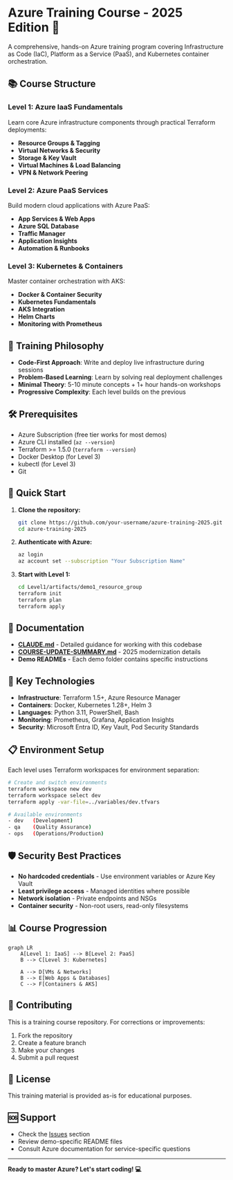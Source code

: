 # Azure Training Course - 2025 Edition 🚀

A comprehensive, hands-on Azure training program covering Infrastructure as Code (IaC), Platform as a Service (PaaS), and Kubernetes container orchestration.

## 📚 Course Structure

### Level 1: Azure IaaS Fundamentals
Learn core Azure infrastructure components through practical Terraform deployments:
- **Resource Groups & Tagging**
- **Virtual Networks & Security**
- **Storage & Key Vault**
- **Virtual Machines & Load Balancing**
- **VPN & Network Peering**

### Level 2: Azure PaaS Services  
Build modern cloud applications with Azure PaaS:
- **App Services & Web Apps**
- **Azure SQL Database**
- **Traffic Manager**
- **Application Insights**
- **Automation & Runbooks**

### Level 3: Kubernetes & Containers
Master container orchestration with AKS:
- **Docker & Container Security**
- **Kubernetes Fundamentals**
- **AKS Integration**
- **Helm Charts**
- **Monitoring with Prometheus**

## 🎯 Training Philosophy

- **Code-First Approach**: Write and deploy live infrastructure during sessions
- **Problem-Based Learning**: Learn by solving real deployment challenges
- **Minimal Theory**: 5-10 minute concepts + 1+ hour hands-on workshops
- **Progressive Complexity**: Each level builds on the previous

## 🛠️ Prerequisites

- Azure Subscription (free tier works for most demos)
- Azure CLI installed (`az --version`)
- Terraform >= 1.5.0 (`terraform --version`)
- Docker Desktop (for Level 3)
- kubectl (for Level 3)
- Git

## 🚀 Quick Start

1. **Clone the repository:**
   ```bash
   git clone https://github.com/your-username/azure-training-2025.git
   cd azure-training-2025
   ```

2. **Authenticate with Azure:**
   ```bash
   az login
   az account set --subscription "Your Subscription Name"
   ```

3. **Start with Level 1:**
   ```bash
   cd Level1/artifacts/demo1_resource_group
   terraform init
   terraform plan
   terraform apply
   ```

## 📖 Documentation

- **[CLAUDE.md](CLAUDE.md)** - Detailed guidance for working with this codebase
- **[COURSE-UPDATE-SUMMARY.md](COURSE-UPDATE-SUMMARY.md)** - 2025 modernization details
- **Demo READMEs** - Each demo folder contains specific instructions

## 🔧 Key Technologies

- **Infrastructure**: Terraform 1.5+, Azure Resource Manager
- **Containers**: Docker, Kubernetes 1.28+, Helm 3
- **Languages**: Python 3.11, PowerShell, Bash
- **Monitoring**: Prometheus, Grafana, Application Insights
- **Security**: Microsoft Entra ID, Key Vault, Pod Security Standards

## 📋 Environment Setup

Each level uses Terraform workspaces for environment separation:

```bash
# Create and switch environments
terraform workspace new dev
terraform workspace select dev
terraform apply -var-file=../variables/dev.tfvars

# Available environments
- dev   (Development)
- qa    (Quality Assurance)  
- ops   (Operations/Production)
```

## 🛡️ Security Best Practices

- **No hardcoded credentials** - Use environment variables or Azure Key Vault
- **Least privilege access** - Managed identities where possible
- **Network isolation** - Private endpoints and NSGs
- **Container security** - Non-root users, read-only filesystems

## 📊 Course Progression

```mermaid
graph LR
    A[Level 1: IaaS] --> B[Level 2: PaaS]
    B --> C[Level 3: Kubernetes]
    
    A --> D[VMs & Networks]
    B --> E[Web Apps & Databases]
    C --> F[Containers & AKS]
```

## 🤝 Contributing

This is a training course repository. For corrections or improvements:

1. Fork the repository
2. Create a feature branch
3. Make your changes
4. Submit a pull request

## 📝 License

This training material is provided as-is for educational purposes.

## 🆘 Support

- Check the [Issues](https://github.com/your-username/azure-training-2025/issues) section
- Review demo-specific README files
- Consult Azure documentation for service-specific questions

---

**Ready to master Azure? Let's start coding! 💻**